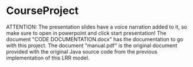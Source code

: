 # CourseProject

ATTENTION: The presentation slides have a voice narration added to it, so make sure to open in powerpoint and click start presentation!
The document "CODE DOCUMENTATION.docx" has the documentation to go with this project.
The document "manual.pdf" is the original document provided with the original Java source code from the previous implementation of this LRR model.

